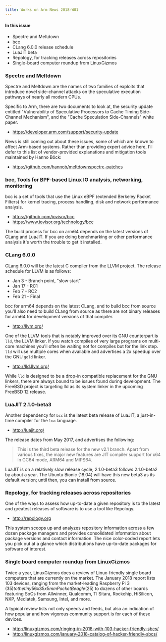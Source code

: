 ```yaml
---
title: Works on Arm News 2018-W01
---
```

#### In this issue

* Spectre and Meltdown
* bcc
* CLang 6.0.0 release schedule
* LuaJIT beta
* Repology, for tracking releases across repositories
* Single-board computer roundup from LinuxGizmos

### Spectre and Meltdown

Spectre and Meltdown are the names of two families of exploits
that introduce novel side-channel attacks on the speculative
execution pathways of nearly all modern CPUs.

Specific to Arm, there are two documents to look at, the security update entitled
"Vulnerability of Speculative Processors to Cache Timing Side-Channel Mechanism",
and the "Cache Speculation Side-Channels" white paper.

* https://developer.arm.com/support/security-update

News is still coming out about these issues, some of which are known
to affect Arm-based systems. Rather than providing expert advice
here, I'll defer to this list of vendor-provided explanations
and mitigation tools maintained by Hanno Böck:

* https://github.com/hannob/meltdownspectre-patches

### bcc, Tools for BPF-based Linux IO analysis, networking, monitoring

bcc is a set of tools that use the Linux eBPF (extended Berkeley
Packet Filters) for kernel tracing, process handling,
disk and network performance analysis.

* https://github.com/iovisor/bcc
* https://www.iovisor.org/technology/bcc

The build process for bcc on arm64 depends on the latest versions
of CLang and LuaJIT. If you are doing benchmarking or other
performance analysis it's worth the trouble to get it installed.

### CLang 6.0.0

CLang 6.0.0 will be the latest C compiler from the LLVM project.
The release schedule for LLVM is as follows:

* Jan 3 - Branch point, "slow start"
* Jan 17 - RC1
* Feb 7 - RC2
* Feb 21 - Final

bcc for arm64 depends on the latest CLang, and to build bcc
from source you'll also need to build CLang from source as
there are not binary releases for arm64 for development versions
of that compiler.

* http://llvm.org/

One of the LLVM tools that is notably improved over its GNU
counterpart is `lld`, the LLVM linker. If you watch compiles
of very large programs on multi-core machines you'll often be
waiting not for compiles but for the link step. `lld` will
use multiple cores when available and advertises a 2x speedup
over the GNU `gold` linker.

* http://lld.llvm.org/

While `lld` is designed to be a drop-in compatible replacement
for the GNU linkers, there are always bound to be issues found
during development. The FreeBSD project is targeting lld as its
system linker in the upcoming FreeBSD 12 release.

### LuaJIT 2.1.0-beta3

Another dependency for `bcc` is the latest beta release of LuaJIT,
a just-in-time compiler for the `lua` language. 

* http://luajit.org/

The release dates from May 2017, and advertises the following:

> This is the third beta release for the new v2.1 branch. Apart from various fixes, the major new features are JIT compiler support for x64 in GC64 mode, ARM64 and MIPS64.

LuaJIT is on a relatively slow release cycle; 2.1.0-beta3 follows
2.1.0-beta2 by about a year. The Ubuntu Bionic (18.04) will have
this new beta3 as its default version; until then, you can install
from source.

### Repology, for tracking releases across repositories

One of the ways to assess how up-to-date a given repository is
to the latest and greatest releases of software is to use a tool
like Repology.

* http://repology.org

This system scoops up and analyzes repository information across
a few dozen package managers and provides consolidated information
about package versions and contact information. The nice color-coded
report lets you pick out at a glance which distributions have 
up-to-date packages for software of interest.

### Single board computer roundup from LinuxGizmos

Twice a year, LinuxGizmos does a review of Linux-friendly single board
computers that are currently on the market. The January 2018 report
lists 103 devices, ranging from the market-leading Raspberry Pi 3 
($35) to the tiny 56 x 35 x 5mm PocketBeagle ($25) to dozens of other
boards featuring SoCs from Allwinner, Qualcomm, TI Sitara, Rockchip,
HiSilicon, NXP, Mediatek, Samsung, Intel, and more.

A typical review lists not only speeds and feeds, but also an indication of
how popular and how vigorous community support is for each of these devices.

* http://linuxgizmos.com/ringing-in-2018-with-103-hacker-friendly-sbcs/
* http://linuxgizmos.com/january-2018-catalog-of-hacker-friendly-sbcs/
